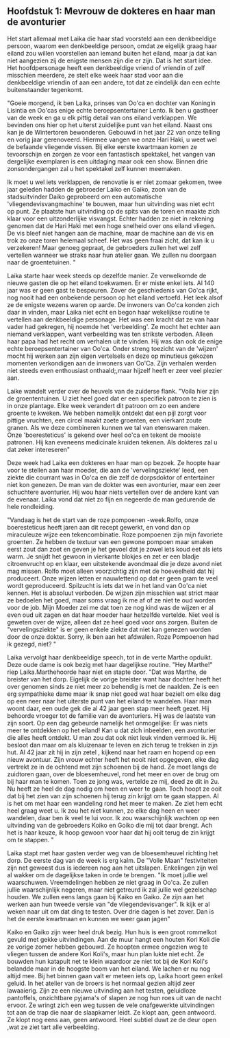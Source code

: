 ## Hoofdstuk 1: Mevrouw de dokteres en haar man de avonturier

Het start allemaal met Laika die haar stad voorsteld aan een denkbeeldige persoon, waarom een denkbeeldige persoon, omdat ze eigelijk graag haar eiland zou willen voorstellen aan iemand buiten het eiland, maar ja dat kan niet aangezien zij de enigste mensen zijn die er zijn. Dat is het start idee. Het hoofdpersonage heeft een denkbeeldige vriend of vriendin of zelf misschien meerdere, ze stelt elke week haar stad voor aan die denkbeeldige vriendin of aan een andere, tot dat ze eindelijk dan een echte buitenstaander tegenkomt.
  
"Goeie morgend, ik ben Laika, prinses van Oo'ca en dochter van Koningin Lisintia en Oo'cas enige echte beroepsentertainer Lento. Ik ben u gastheer van de week en ga u elk pittig detail van ons eiland verklappen.
We bevinden ons hier op het uiterst zuidelijke punt van het eiland. Naast ons kan je de Wintertoren bewonderen. Gebouwd in het jaar 22 van onze telling en vorig jaar gerenoveerd. Hiermee vangen we onze Hari Haki, u weet wel de befaande vliegende vissen. Bij elke eerste kwartmaan komen ze tevoorschijn en zorgen ze voor een fantastisch spektakel, het vangen van dergelijke exemplaren is een uitdaging maar ook een show. Binnen drie zonsondergangen zal u het spektakel zelf kunnen meemaken. 

Ik moet u wel iets verklappen, de renovatie is er niet zomaar gekomen, twee jaar geleden hadden de gebroeder Laiko en Gaiko, zoon van de stadsuitvinder Daiko geprobeerd om een automatische 'vliegendevisvangmachine' te bouwen, maar hun uitvinding was niet echt op punt. Ze plaatste hun uitvinding op de spits van de toren en maakte zich klaar voor een uitzonderlijke visvangst. Echter hadden ze niet in rekening genomen dat de Hari Haki met een hoge snelheid over ons eiland vliegen. De vis bleef niet hangen aan de machine, maar de machine aan de vis en trok zo onze toren helemaal scheef. Het was geen fraai zicht, dat kan ik u verzekeren! Maar genoeg gepraat, de gebroeders zullen het wel zelf vertellen wanneer we straks naar hun atelier gaan. We zullen nu doorgaan naar de groentetuinen. "

Laika starte haar week steeds op dezelfde manier. Ze verwelkomde de nieuwe gasten die op het eiland toekwamen. Er er miste enkel iets. Al 140 jaar was er geen gast te bespeuren. Zover de geschiedenis van Oo'ca rijkt, nog nooit had een onbekende persoon op het eiland vertoefd. Het leek alsof ze de enigste wezens waren op aarde. De inwoners van Oo'ca konden zich daar in vinden, maar Laika niet echt en begon haar wekelijkse routine te vertellen aan denkbeeldige personage. Het was een kracht dat ze van haar vader had gekregen, hij noemde het 'verbeelding'. Ze mocht het echter aan niemand verklappen, want verbeelding was ten strikste verboden. Alleen haar papa had het recht om verhalen uit te vinden. Hij was dan ook de enige echte beroepsentertainer van Oo'ca. Onder streng toezicht van de 'wijzen' mocht hij werken aan zijn eigen vertelsels en deze op minutieus gekozen momenten verkondigen aan de inwoners van Oo'Ca. Zijn verhalen werden niet steeds even enthousiast onthaald;,maar hijzelf heeft er zeer veel plezier aan.
  
Laike wandelt verder over de heuvels van de zuiderse flank. "Voila hier zijn de groententuinen. U ziet heel goed dat er een specifiek patroon te zien is in onze plantage. Elke week verandert dit patroon om zo een andere groente te kweken. We hebben namelijk ontdekt dat een pijl zorgt voor pittige vruchten, een circel maakt zoete groenten, een vierkant zoute granen. Als we deze combineren kunnen we tal van etenswaren maken. Onze 'boeresteticus' is gekend over heel oo'ca en tekent de mooiste patronen. Hij kan eveneens medicinale kruiden tekenen. Als dokteres zal u dat zeker intereseren"
  
Deze week had Laika een dokteres en haar man op bezoek. Ze hoopte haar voor te stellen aan haar moeder, die aan de 'vervelingsziekte' leed, een ziekte die courrant was in Oo'ca en die zelf de dorpsdoktor of entertainer niet kon genezen. De man van de dokter was een avonturier, maar een zeer schuchtere avonturier. Hij wou haar niets vertellen over de andere kant van de evenaar. Laika vond dat niet zo fijn en negeerde de man gedurende de hele rondleiding. 
  
"Vandaag is het de start van de roze pompoenen -week.Rolfo, onze boeresteticus heeft jaren aan dit recept gewerkt, en vond dan op miraculeuze wijze een tekencombinatie. Roze pompoenen zijn mijn favoriete groenten. Ze hebben de textuur van een gewone pompoen maar smaken eerst zout dan zoet en geven je het gevoel dat je zowel iets koud eet als iets warm. Je snijdt het gewoon in vierkante blokjes en zet er een bladje citroenvrucht op en klaar, een uitstekende avondmaal die je deze avond niet mag missen. Rolfo moet alleen voorzichtig zijn met de hoeveelheid dat hij produceert. Onze wijzen letten er nauwlettend op dat er geen gram te veel wordt geproduceerd. Spilzucht is iets dat we in het land van Oo'ca niet kennen. Het is absoluut verboden. De wijzen zijn misschien wat strict maar ze bedoelen het goed, maar soms vraag ik me af of ze niet te oud worden voor de job. Mijn Moeder zei me dat toen ze nog kind was de wijzen er al even oud uit zagen en dat haar moeder haar hetzelfde vertelde. Niet veel is geweten over de wijze, alleen dat ze heel goed voor ons zorgen. Buiten de "vervelingsziekte" is er geen enkele ziekte dat niet kan genezen worden door de onze dokter. Sorry, ik ben aan het afdwalen. Roze Pompoenen had ik gezegd, niet? "
  
Laika vervolgt haar denkbeeldige speech, tot in de verte Marthe opduikt. Deze oude dame is ook bezig met haar dagelijkse routine. "Hey Marthe!" riep Laika.Marthehoorde haar niet en stapte door.
"Dat was Marthe, de breister van het dorp. Eigelijk de vorige breister want haar dochter heeft het over genomen sinds ze niet meer zo behendig is met de naalden. Ze is een erg sympathieke dame maar ik snap niet goed wat haar bezielt om elke dag op een neer naar het uiterste punt van het eiland te wandelen. Haar man woont daar, een oude gek die al 42 jaar geen stap meer heeft gezet. Hij behoorde vroeger tot de familie van de avonturiers. Hij was de laatste van zijn soort. Op een dag gebeurde namelijk het onmogelijke: Er was niets meer te ontdekken op het eiland! Kan u dat zich inbeelden, een avonturier die alles heeft ontdekt. U man zou dat ook niet leuk vinden vermoed ik. Hij besloot dan maar om als kluizenaar te leven en zich terug te trekken in zijn hut. Al 42 jaar zit hij in zijn zetel , kijkend naar het raam en hopend op een nieuw avontuur. Zijn vrouw echter heeft het nooit niet opgegeven, elke dag vertrekt ze in de ochtend met zijn schoenen bij de hand. Ze moet langs de zuidtoren gaan, over de bloesemheuvel, rond het meer en over de brug om bij haar man te komen. Toen ze jong was, vertelde ze mij, deed ze dit in 2u. Nu heeft ze heel de dag nodig om heen en weer te gaan. Toch hoopt ze ooit dat bij het zien van zijn schoenen hij terug zin krijgt om te gaan stappen. Al is het om met haar een wandeling rond het meer te maken. Ze ziet hem echt heel graag weet u. Ik zou het niet kunnen, zo elke dag heen en weer wandelen, daar ben ik veel te lui voor. Ik zou waarschijnlijk wachten op een uitvinding van de gebroeders Koiko en Goiko die mij tot daar brengt. Ach het is haar keuze, ik hoop gewoon voor haar dat hij ooit terug de zin krijgt om te stappen. "

Laika stapt met haar gasten verder weg van de bloesemheuvel richting het dorp. De eerste dag van de week is erg kalm. De "Volle Maan" festiviteiten zijn net geweest dus is iedereen nog aan het uitslapen. Enkelingen zijn wel al wakker om de dagelijkse taken in orde te brengen. "Ik moet jullie wel waarschuwen. Vreemdelingen hebben ze niet graag in Oo'ca. Ze zullen jullie waarschijnlijk negeren, maar niet getreurd ik zal jullie wel gezelschap houden. We zullen eens langs gaan bij Kaiko en Gaiko. Ze zijn aan het werken aan hun tweede versie van "de vliegendevisvanger". Ik kijk er al weken naar uit om dat ding te testen. Over drie dagen is het zover. Dan is het de eerste kwartmaan en kunnen we weer gaan jagen"
  
Kaiko en Gaiko zijn weer heel druk bezig. Hun huis is een groot rommelkot gevuld met gekke uitvindingen. Aan de muur hangt een houten Kori Koli die ze vorige zomer hebben gebouwd. Ze hoopten ermee ongezien weg te vliegen tussen de andere Kori Koli's, maar hun plan lukte niet echt. Ze bouwden hun katapult net te klein waardoor ze niet tot bij de Kori Koli's belandde maar in de hoogste boom van het eiland. We lachen er nu nog altijd mee. Bij het binnen gaan valt er meteen iets op, Laika hoort geen enkel geluid. In het atelier van de broers is het normaal gezien altijd zeer lawaaierig. Zijn ze een nieuwe uitvinding aan het testen, geluidloze pantoffels, onzichtbare pyjama's of slapen ze nog hun roes uit van de nacht ervoor. Ze wringt zich een weg tussen de vele onafgewerkte uitvindingen tot aan de trap die naar de slaapkamer leidt. Ze klopt aan, geen antwoord. Ze klopt nog eens aan, geen antwoord. Heel subtiel duwt ze de deur open ,wat ze ziet tart alle verbeelding. 
